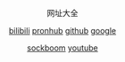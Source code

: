 <html>
<head>
<meta http-equiv="Content-Type" content="text/html; charset=gb2312">
<!--
.STYLE1 {font-size: 36px}
-->
</head>
<body>
<div align="center">
  <p class="STYLE1">
 网址大全 	  
<p><a href="https://www.bilibili.com/?spm_id_from=444.41.b_696e7465726e6174696f6e616c486561646572.1">bilibili</a> <a href="https://cn.pornhub.com/">pronhub</a> <a href="https://github.com/">github</a> <a href="https://www.google.com.hk/webhp?hl=zh-CN&amp;sourceid=cnhp">google</a></p>
<a href="https://sockboom.lol/user/">sockboom</a> <a href="https://www.youtube.com/">youtube</a>
  <p>&nbsp;</p>
<p>&nbsp;</p>

